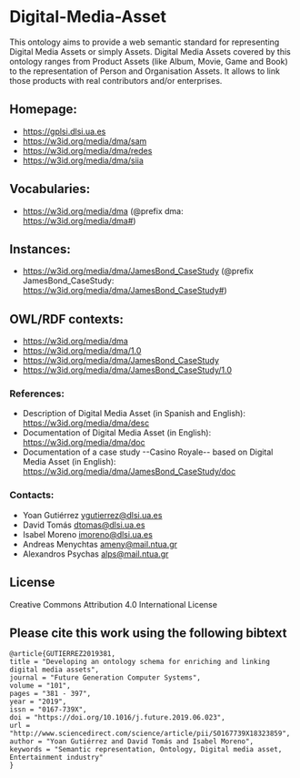 # Digital-Media-Asset
This ontology aims to provide a web semantic standard for representing Digital Media Assets or simply Assets. Digital Media Assets covered by this ontology ranges from Product Assets (like Album, Movie, Game and Book) to the representation of Person and Organisation Assets. It allows to link those products with real contributors and/or enterprises.

## Homepage:
* https://gplsi.dlsi.ua.es
* https://w3id.org/media/dma/sam
* https://w3id.org/media/dma/redes
* https://w3id.org/media/dma/siia

## Vocabularies:
* https://w3id.org/media/dma (@prefix dma: https://w3id.org/media/dma#)

## Instances: 
* https://w3id.org/media/dma/JamesBond_CaseStudy (@prefix JamesBond_CaseStudy: https://w3id.org/media/dma/JamesBond_CaseStudy#)

## OWL/RDF contexts:
* https://w3id.org/media/dma
* https://w3id.org/media/dma/1.0
* https://w3id.org/media/dma/JamesBond_CaseStudy
* https://w3id.org/media/dma/JamesBond_CaseStudy/1.0

### References:
* Description of Digital Media Asset (in Spanish and English): https://w3id.org/media/dma/desc
* Documentation of Digital Media Asset (in English): https://w3id.org/media/dma/doc
* Documentation of a case study --Casino Royale-- based on Digital Media Asset (in English): https://w3id.org/media/dma/JamesBond_CaseStudy/doc

### Contacts: 
 
* Yoan Gutiérrez <ygutierrez@dlsi.ua.es>
* David Tomás  <dtomas@dlsi.ua.es>
* Isabel Moreno  <imoreno@dlsi.ua.es>
* Andreas Menychtas <ameny@mail.ntua.gr>
* Alexandros Psychas <alps@mail.ntua.gr>

## License
Creative Commons Attribution 4.0 International License

## Please cite this work using the following bibtext

```
@article{GUTIERREZ2019381,
title = "Developing an ontology schema for enriching and linking digital media assets",
journal = "Future Generation Computer Systems",
volume = "101",
pages = "381 - 397",
year = "2019",
issn = "0167-739X",
doi = "https://doi.org/10.1016/j.future.2019.06.023",
url = "http://www.sciencedirect.com/science/article/pii/S0167739X18323859",
author = "Yoan Gutiérrez and David Tomás and Isabel Moreno",
keywords = "Semantic representation, Ontology, Digital media asset, Entertainment industry"
}
```


